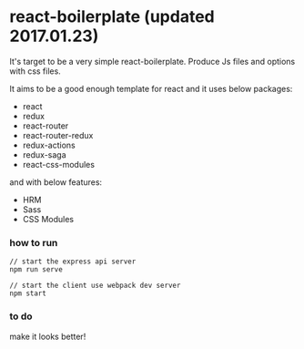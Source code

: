 # react-boilerplate (updated 2017.01.23)

It's target to be a very simple react-boilerplate.
Produce Js files and options with css files.

It aims to be a good enough template for react and it uses below packages:

+ react
+ redux
+ react-router
+ react-router-redux
+ redux-actions
+ redux-saga
+ react-css-modules

and with below features:
+ HRM
+ Sass
+ CSS Modules

### how to run

```
// start the express api server
npm run serve

// start the client use webpack dev server
npm start
```

### to do

make it looks better!
